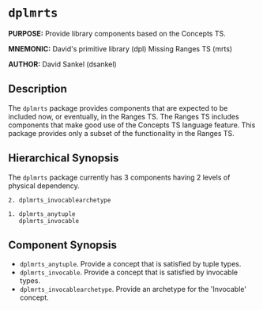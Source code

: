 # `dplmrts`

**PURPOSE:** Provide library components based on the Concepts TS.

**MNEMONIC:** David's primitive library (dpl) Missing Ranges TS (mrts)

**AUTHOR:** David Sankel (dsankel)

## Description

The `dplmrts` package provides components that are expected to be included now,
or eventually, in the Ranges TS. The Ranges TS includes components that make
good use of the Concepts TS language feature. This package provides only a
subset of the functionality in the Ranges TS.

## Hierarchical Synopsis

The `dplmrts` package currently has 3 components having 2 levels of physical
dependency.

```
2. dplmrts_invocablearchetype

1. dplmrts_anytuple
   dplmrts_invocable
```

## Component Synopsis

* `dplmrts_anytuple`. Provide a concept that is satisfied by tuple types.
* `dplmrts_invocable`. Provide a concept that is satisfied by invocable types.
* `dplmrts_invocablearchetype`. Provide an archetype for the 'Invocable'
  concept.
